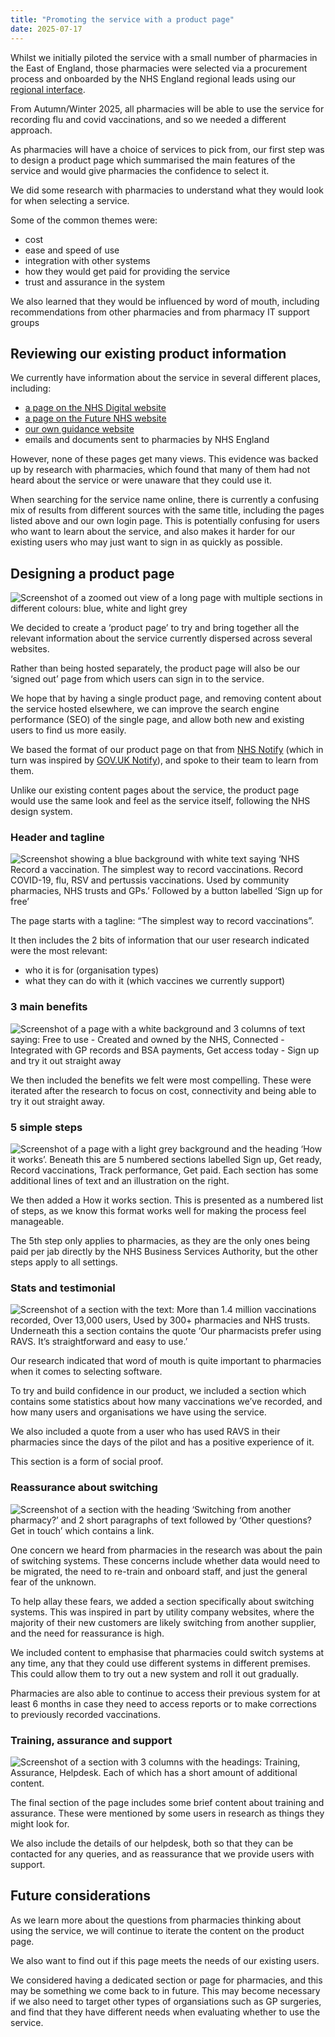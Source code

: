 ```yaml
---
title: "Promoting the service with a product page"
date: 2025-07-17
---
```


Whilst we initially piloted the service with a small number of pharmacies in the East of England, those pharmacies were selected via a procurement process and onboarded by the NHS England regional leads using our [regional interface](/record-a-vaccination/2024/08/onboarding-organisations-without-spreadsheets/).

From Autumn/Winter 2025, all pharmacies will be able to use the service for recording flu and covid vaccinations, and so we needed a different approach.

As pharmacies will have a choice of services to pick from, our first step was to design a product page which summarised the main features of the service and would give pharmacies the confidence to select it.

We did some research with pharmacies to understand what they would look for when selecting a service.

Some of the common themes were:

- cost
- ease and speed of use
- integration with other systems
- how they would get paid for providing the service
- trust and assurance in the system

We also learned that they would be influenced by word of mouth, including recommendations from other pharmacies and from pharmacy IT support groups

## Reviewing our existing product information

We currently have information about the service in several different places, including:

- [a page on the NHS Digital website](https://digital.nhs.uk/services/vaccinations-point-of-care/record-a-vaccination-service)
- [a page on the Future NHS website](https://future.nhs.uk/vaccsandscreening/view?objectId=56346864)
- [our own guidance website](https://guide.ravs.england.nhs.uk)
- emails and documents sent to pharmacies by NHS England

However, none of these pages get many views. This evidence was backed up by research with pharmacies, which found that many of them had not heard about the service or were unaware that they could use it.

When searching for the service name online, there is currently a confusing mix of results from different sources with the same title, including the pages listed above and our own login page. This is potentially confusing for users who want to learn about the service, and also makes it harder for our existing users who may just want to sign in as quickly as possible.

## Designing a product page

![Screenshot of a zoomed out view of a long page with multiple sections in different colours: blue, white and light grey](product-page.png)

We decided to create a ‘product page’ to try and bring together all the relevant information about the service currently dispersed across several websites.

Rather than being hosted separately, the product page will also be our ‘signed out’ page from which users can sign in to the service.

We hope that by having a single product page, and removing content about the service hosted elsewhere, we can improve the search engine performance (SEO) of the single page, and allow both new and existing users to find us more easily.

We based the format of our product page on that from [NHS Notify](https://notify.nhs.uk) (which in turn was inspired by [GOV.UK Notify](https://www.notifications.service.gov.uk/)), and spoke to their team to learn from them.

Unlike our existing content pages about the service, the product page would use the same look and feel as the service itself, following the NHS design system.

### Header and tagline

![Screenshot showing a blue background with white text saying ‘NHS Record a vaccination. The simplest way to record vaccinations. Record COVID-19, flu, RSV and pertussis vaccinations. Used by community pharmacies, NHS trusts and GPs.’ Followed by a button labelled ‘Sign up for free’](header-and-tagline.png)

The page starts with a tagline: “The simplest way to record vaccinations”.

It then includes the 2 bits of information that our user research indicated were the most relevant:

- who it is for (organisation types)
- what they can do with it (which vaccines we currently support)

### 3 main benefits

![Screenshot of a page with a white background and 3 columns of text saying: Free to use - Created and owned by the NHS, Connected - Integrated with GP records and BSA payments, Get access today - Sign up and try it out straight away](3-main-benefits.png)

We then included the benefits we felt were most compelling. These were iterated after the research to focus on cost, connectivity and being able to try it out straight away.

### 5 simple steps

![Screenshot of a page with a light grey background and the heading ‘How it works’. Beneath this are 5 numbered sections labelled Sign up, Get ready, Record vaccinations, Track performance, Get paid. Each section has some additional lines of text and an illustration on the right.](how-it-works.png)

We then added a How it works section. This is presented as a numbered list of steps, as we know this format works well for making the process feel manageable.

The 5th step only applies to pharmacies, as they are the only ones being paid per jab directly by the NHS Business Services Authority, but the other steps apply to all settings.

### Stats and testimonial

![Screenshot of a section with the text: More than 1.4 million vaccinations recorded, Over 13,000 users, Used by 300+ pharmacies and NHS trusts. Underneath this a section contains the quote ‘Our pharmacists prefer using RAVS. It’s straightforward and easy to use.’](stats-and-testimonial.png)

Our research indicated that word of mouth is quite important to pharmacies when it comes to selecting software.

To try and build confidence in our product, we included a section which contains some statistics about how many vaccinations we’ve recorded, and how many users and organisations we have using the service.

We also included a quote from a user who has used RAVS in their pharmacies since the days of the pilot and has a positive experience of it.

This section is a form of social proof.

### Reassurance about switching

![Screenshot of a section with the heading ‘Switching from another pharmacy?’ and 2 short paragraphs of text followed by ‘Other questions? Get in touch’ which contains a link.](switching.png)

One concern we heard from pharmacies in the research was about the pain of switching systems. These concerns include whether data would need to be migrated, the need to re-train and onboard staff, and just the general fear of the unknown.

To help allay these fears, we added a section specifically about switching systems. This was inspired in part by utility company websites, where the majority of their new customers are likely switching from another supplier, and the need for reassurance is high.

We included content to emphasise that pharmacies could switch systems at any time, any that they could use different systems in different premises. This could allow them to try out a new system and roll it out gradually.

Pharmacies are also able to continue to access their previous system for at least 6 months in case they need to access reports or to make corrections to previously recorded vaccinations.

### Training, assurance and support

![Screenshot of a section with 3 columns with the headings: Training, Assurance, Helpdesk. Each of which has a short amount of additional content.](training-and-assurance.png)

The final section of the page includes some brief content about training and assurance. These were mentioned by some users in research as things they might look for.

We also include the details of our helpdesk, both so that they can be contacted for any queries, and as reassurance that we provide users with support.

## Future considerations

As we learn more about the questions from pharmacies thinking about using the service, we will continue to iterate the content on the product page.

We also want to find out if this page meets the needs of our existing users.

We considered having a dedicated section or page for pharmacies, and this may be something we come back to in future. This may become necessary if we also need to target other types of organsiations such as GP surgeries, and find that they have different needs when evaluating whether to use the service.
